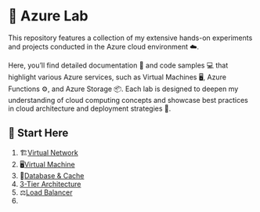 # 🔬 Azure Lab
This repository features a collection of my extensive hands-on experiments and projects conducted in the Azure cloud environment ☁️.

Here, you’ll find detailed documentation 📑 and code samples 💻 that highlight various Azure services, such as Virtual Machines 🖥️, Azure Functions ⚙️, and Azure Storage 📦. Each lab is designed to deepen my understanding of cloud computing concepts and showcase best practices in cloud architecture and deployment strategies 🚀.

## 📌 Start Here
1. 🏗[Virtual Network](https://github.com/PeterOyelegbin/azure-lab/tree/main/virtual-network)
2. 🖥️[Virtual Machine](https://github.com/PeterOyelegbin/azure-lab/tree/main/virtual-machine)
3. 💾[Database & Cache](https://github.com/PeterOyelegbin/azure-lab/tree/main/database)
4. [3-Tier Architecture](https://github.com/PeterOyelegbin/azure-lab/tree/main/3-tier-architecture)
5. ⚖[Load Balancer](https://github.com/PeterOyelegbin/azure-lab/tree/main/load-balancer)
6. 
